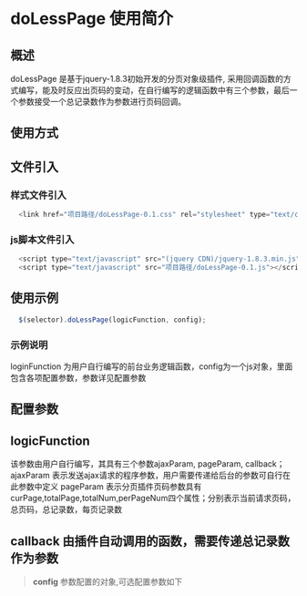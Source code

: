 doLessPage 使用简介
=====================

概述
------------
  doLessPage 是基于jquery-1.8.3初始开发的分页对象级插件, 采用回调函数的方式编写，能及时反应出页码的变动，在自行编写的逻辑函数中有三个参数，最后一个参数接受一个总记录数作为参数进行页码回调。
  
使用方式
------------
## 文件引入
### 样式文件引入
```javascript
  <link href="项目路径/doLessPage-0.1.css" rel="stylesheet" type="text/css"/>
```
### js脚本文件引入
```javascript
  <script type="text/javascript" src="(jquery CDN)/jquery-1.8.3.min.js"></script>
  <script type="text/javascript" src="项目路径/doLessPage-0.1.js"></script>
```
## 使用示例
```javascript
  $(selector).doLessPage(logicFunction, config);
```
### __示例说明__
  loginFunction 为用户自行编写的前台业务逻辑函数，config为一个js对象，里面包含各项配置参数，参数详见配置参数

配置参数
------------
## __logicFunction__ 
  该参数由用户自行编写，其具有三个参数ajaxParam, pageParam, callback；
  ajaxParam 表示发送ajax请求的程序参数，用户需要传递给后台的参数可自行在此参数中定义
  pageParam 表示分页插件页码参数具有curPage,totalPage,totalNum,perPageNum四个属性；分别表示当前请求页码，总页码，总记录数，每页记录数
## callback 由插件自动调用的函数，需要传递总记录数作为参数

> __config__
> 参数配置的对象,可选配置参数如下
>> 
